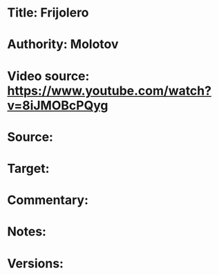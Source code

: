 # Title: Frijolero

# Authority: Molotov

# Video source: https://www.youtube.com/watch?v=8iJMOBcPQyg

# Source:

# Target:  

# Commentary:  

# Notes:  

# Versions:  